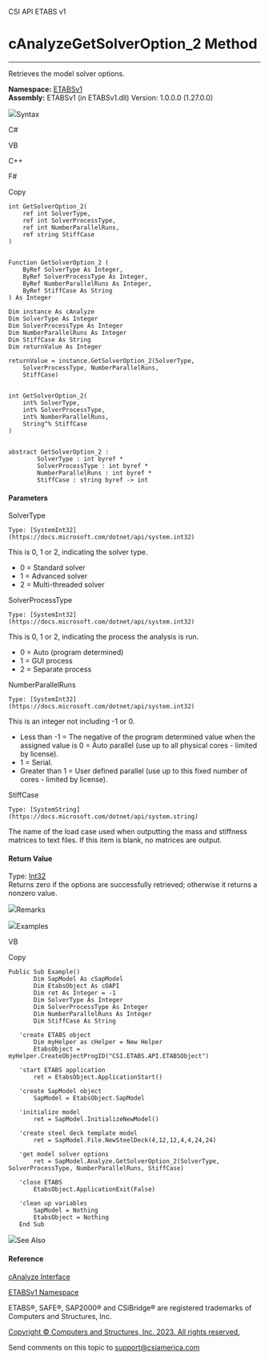 ﻿

CSI API ETABS v1

# cAnalyzeGetSolverOption_2 Method  
  
---  
  
Retrieves the model solver options.

**Namespace:** [ETABSv1](2780f1b8-2033-5289-2298-1cdb2a7508d9.htm)  
**Assembly:** ETABSv1 (in ETABSv1.dll) Version: 1.0.0.0 (1.27.0.0)

![](../icons/SectionExpanded.png)Syntax

C#

VB

C++

F#

Copy

    
    
    int GetSolverOption_2(
    	ref int SolverType,
    	ref int SolverProcessType,
    	ref int NumberParallelRuns,
    	ref string StiffCase
    )
    
    
    Function GetSolverOption_2 ( 
    	ByRef SolverType As Integer,
    	ByRef SolverProcessType As Integer,
    	ByRef NumberParallelRuns As Integer,
    	ByRef StiffCase As String
    ) As Integer
    
    Dim instance As cAnalyze
    Dim SolverType As Integer
    Dim SolverProcessType As Integer
    Dim NumberParallelRuns As Integer
    Dim StiffCase As String
    Dim returnValue As Integer
    
    returnValue = instance.GetSolverOption_2(SolverType, 
    	SolverProcessType, NumberParallelRuns, 
    	StiffCase)
    
    
    int GetSolverOption_2(
    	int% SolverType, 
    	int% SolverProcessType, 
    	int% NumberParallelRuns, 
    	String^% StiffCase
    )
    
    
    abstract GetSolverOption_2 : 
            SolverType : int byref * 
            SolverProcessType : int byref * 
            NumberParallelRuns : int byref * 
            StiffCase : string byref -> int 
    

#### Parameters

SolverType

    Type: [SystemInt32](https://docs.microsoft.com/dotnet/api/system.int32)  
This is 0, 1 or 2, indicating the solver type.

  * 0 = Standard solver
  * 1 = Advanced solver
  * 2 = Multi-threaded solver

SolverProcessType

    Type: [SystemInt32](https://docs.microsoft.com/dotnet/api/system.int32)  
This is 0, 1 or 2, indicating the process the analysis is run.

  * 0 = Auto (program determined)
  * 1 = GUI process
  * 2 = Separate process

NumberParallelRuns

    Type: [SystemInt32](https://docs.microsoft.com/dotnet/api/system.int32)  
This is an integer not including -1 or 0.

  * Less than -1 = The negative of the program determined value when the assigned value is 0 = Auto parallel (use up to all physical cores - limited by license).
  * 1 = Serial.
  * Greater than 1 = User defined parallel (use up to this fixed number of cores - limited by license).

StiffCase

    Type: [SystemString](https://docs.microsoft.com/dotnet/api/system.string)  
The name of the load case used when outputting the mass and stiffness matrices
to text files. If this item is blank, no matrices are output.

#### Return Value

Type: [Int32](https://docs.microsoft.com/dotnet/api/system.int32)  
Returns zero if the options are successfully retrieved; otherwise it returns a
nonzero value.

![](../icons/SectionExpanded.png)Remarks

![](../icons/SectionExpanded.png)Examples

VB

Copy

    
    
    Public Sub Example()
           Dim SapModel As cSapModel
           Dim EtabsObject As cOAPI
           Dim ret As Integer = -1
           Dim SolverType As Integer
           Dim SolverProcessType As Integer
           Dim NumberParallelRuns As Integer
           Dim StiffCase As String
    
       'create ETABS object
           Dim myHelper as cHelper = New Helper
           EtabsObject = myHelper.CreateObjectProgID("CSI.ETABS.API.ETABSObject")
    
       'start ETABS application
           ret = EtabsObject.ApplicationStart()
    
       'create SapModel object
           SapModel = EtabsObject.SapModel
    
       'initialize model
           ret = SapModel.InitializeNewModel()
    
       'create steel deck template model
           ret = SapModel.File.NewSteelDeck(4,12,12,4,4,24,24)
    
       'get model solver options
           ret = SapModel.Analyze.GetSolverOption_2(SolverType, SolverProcessType, NumberParallelRuns, StiffCase)
    
       'close ETABS
           EtabsObject.ApplicationExit(False)
    
       'clean up variables
           SapModel = Nothing
           EtabsObject = Nothing
       End Sub

![](../icons/SectionExpanded.png)See Also

#### Reference

[cAnalyze Interface](025793e2-df8b-7de9-b63c-3a76763bae64.htm)

[ETABSv1 Namespace](2780f1b8-2033-5289-2298-1cdb2a7508d9.htm)

ETABS®, SAFE®, SAP2000® and CSiBridge® are registered trademarks of Computers
and Structures, Inc.  

[Copyright © Computers and Structures, Inc. 2023. All rights
reserved.](http://www.csiamerica.com)

Send comments on this topic to
[support@csiamerica.com](mailto:support%40csiamerica.com?Subject=CSI%20API%20ETABS%20v1)

